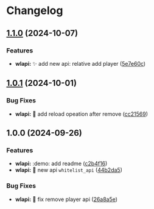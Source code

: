 # Changelog

## [1.1.0](https://github.com/Aimerny/MCDRPlugins/compare/whitelist_api-v1.0.1...whitelist_api-v1.1.0) (2024-10-07)


### Features

* **wlapi:** :sparkles: add new api: relative add player ([5e7e60c](https://github.com/Aimerny/MCDRPlugins/commit/5e7e60c48c2944b7c530e33ae98df957978a013a))

## [1.0.1](https://github.com/Aimerny/MCDRPlugins/compare/whitelist_api-v1.0.0...whitelist_api-v1.0.1) (2024-10-01)


### Bug Fixes

* **wlapi:** :bug: add reload opeation after remove ([cc21569](https://github.com/Aimerny/MCDRPlugins/commit/cc21569928087a3e0665c1b96a8f9d9eb8894280))

## 1.0.0 (2024-09-26)


### Features

* **wlapi:** :demo: add readme ([c2b4f16](https://github.com/Aimerny/MCDRPlugins/commit/c2b4f16e6cd89347e044acb38e207ca6c23e2b2e))
* **wlapi:** :tada: new api `whitelist_api` ([44b2da5](https://github.com/Aimerny/MCDRPlugins/commit/44b2da56ad328ba8049b837f147c0af785f8a842))


### Bug Fixes

* **wlapi:** :bug: fix remove player api ([26a8a5e](https://github.com/Aimerny/MCDRPlugins/commit/26a8a5e77d5c1d17b5810f1b9ff155469a72e370))
